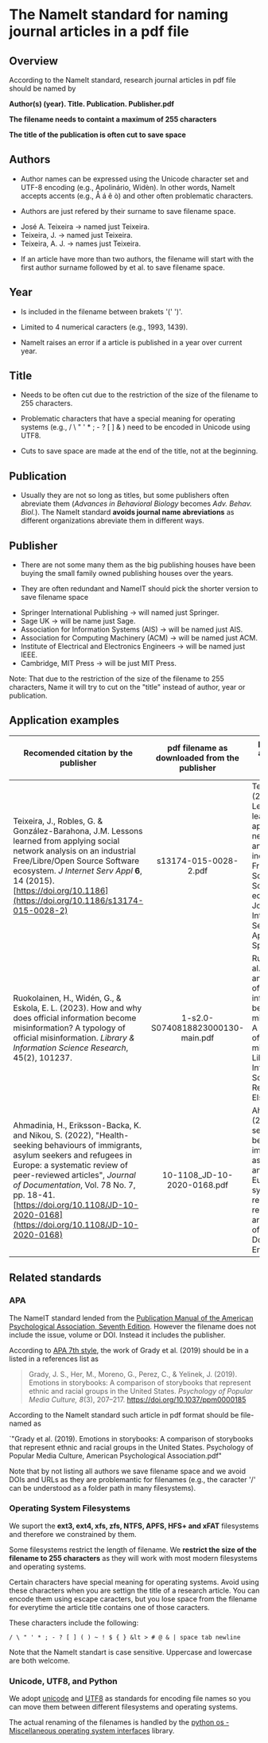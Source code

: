 # The NameIt standard for naming journal articles in a pdf file

## Overview 

According to the NameIt standard, research journal articles in pdf file should be named by 

**Author(s) (year). Title. Publication. Publisher.pdf** 

**The filename needs to containt a maximum of 255 characters**

**The title of the publication is often cut to save space** 

## Authors 

* Author names can be expressed using the Unicode character set and UTF-8 encoding (e.g., Apolinário, Widèn). In other words, NameIt accepts accents (e.g., Å á ê ò) and other often problematic characters. 

* Authors are just refered by their surname to save filename space.
 
- José A. Teixeira -> named just Teixeira. 
- Teixeira, J. -> named just Teixeira.
- Teixeira, A. J. -> names just Teixeira. 

* If an article have more than two authors, the filename will start with the first author surname followed by et al. to save filename space.

## Year 

* Is included in the filename between brakets '(' ')'.

* Limited to 4 numerical caracters (e.g., 1993, 1439).

* NameIt raises an error if a article is published in a year over current year. 

## Title 

* Needs to be often cut due to the restriction of the size of the filename to 255 characters.

* Problematic characters that have a special meaning for operating systems (e.g., / \ " ' * ; - ? [ ] & ) need to be encoded in Unicode using UTF8.

* Cuts to save space are made at the end of the title, not at the beginning.  

## Publication 

* Usually they are not so long as titles, but some publishers often abreviate them (*Advances in Behavioral Biology* 	becomes *Adv. Behav. Biol.*).  The NameIt standard **avoids journal name abreviations** as different
  organizations abreviate them in different ways. 

## Publisher 

* There are not some many them as the big publishing houses have been buying the small family owned publishing houses over the years.

* They are often redundant and NameIT should pick the shorter version to save filename space

- Springer International Publishing -> will named just Springer.
- Sage UK -> will be name just Sage.
- Association for Information Systems (AIS) -> will be named just AIS.
- Association for Computing Machinery (ACM) -> will be named just ACM.
- Institute of Electrical and Electronics Engineers -> will be named just IEEE.
- Cambridge, MIT Press  -> will be just MIT Press. 

Note: That due to the restriction of the size of the filename to 255 characters, Name it will try to cut on the "title" instead of author, year or publication. 

## Application examples 

| Recomended citation by the publisher   |      pdf filename as downloaded from the publisher     |  pdf filename according to the NameIt standard | pdf filename size |
|----------|:-------------:|------|------|
| Teixeira, J., Robles, G. & González-Barahona, J.M. Lessons learned from applying social network analysis on an industrial Free/Libre/Open Source Software ecosystem. *J Internet Serv Appl* **6**, 14 (2015). [https://doi.org/10.1186](https://doi.org/10.1186/s13174-015-0028-2) |  s13174-015-0028-2.pdf | Teixeira et al. (2015). Lessons learned from applying social network analysis on an industrial Free/Libre/Open Source Software ecosystem. Journal of Internet Services and Applications. Springer.pdf | 197 Characters |
| Ruokolainen, H., Widén, G., & Eskola, E. L. (2023). How and why does official information become misinformation? A typology of official misinformation. *Library & Information Science Research*, 45(2), 101237. |    1-s2.0-S0740818823000130-main.pdf  |  Ruokolainen et al. (2023). How and why does official information become misinformation? A typology of official misinformation. Library & Information Science Research. Elsevier.pdf | 179 Characters |
|  Ahmadinia, H., Eriksson-Backa, K. and Nikou, S. (2022), "Health-seeking behaviours of immigrants, asylum seekers and refugees in Europe: a systematic review of peer-reviewed articles", *Journal of Documentation*, Vol. 78 No. 7, pp. 18-41. [https://doi.org/10.1108/JD-10-2020-0168](https://doi.org/10.1108/JD-10-2020-0168)  | 10-1108_JD-10-2020-0168.pdf |    Ahmadinia et al. (2022). Health-seeking behaviours of immigrants, asylum seekers and refugees in Europe: a systematic review of peer-reviewed articles. Journal of Documentation. Emerald.pdf | 189 Characters |






## Related standards 

### APA

The NameIT standard lended from the [Publication Manual of the American Psychological Association, Seventh Edition](https://apastyle.apa.org/products/publication-manual-7th-edition). However the filename does not include the issue, volume or DOI. Instead it includes the publisher. 

According to [APA 7th style](https://apastyle.apa.org/style-grammar-guidelines/references/examples/journal-article-references), the work of Grady et al. (2019) should be in a listed in a references list as 

>Grady, J. S., Her, M., Moreno, G., Perez, C., & Yelinek, J. (2019). Emotions in storybooks: A comparison of storybooks that represent ethnic and racial groups in the United States. *Psychology of Popular Media Culture, 8*(3), 207–217. https://doi.org/10.1037/ppm0000185

According to the NameIt standard such article in pdf format should be file-named as 

`"Grady et al. (2019). Emotions in storybooks: A comparison of storybooks that represent ethnic and racial groups in the United States. Psychology of Popular Media Culture, American Psychological Association.pdf"

Note that by not listing all authors we save filename space and we avoid DOIs and URLs as they are problemantic for filenames (e.g., the caracter '/'  can be understood as a folder path in many filesystems). 

### Operating System Filesystems 

We suport the **ext3, ext4, xfs, zfs, NTFS, APFS, HFS+ and xFAT** filesystems and therefore we constrained by them. 

Some filesystems restrict the length of filename. We **restrict the size of the filename to 255 characters** as they will work with most modern filesystems and operating systems. 

Certain characters have special meaning for operating systems. Avoid using these characters when you are settign the title of a research article. You can encode them using escape caracters, but you lose space from the filename for everytime the article title contains one of those caracters. 

These characters include the following:

 `/ \ " ' * ; - ? [ ] ( ) ~ ! $ { } &lt > # @ & | space tab newline`

Note that the NameIt standart is case sensitive. Uppercase and lowercase are both welcome. 

###  Unicode, UTF8, and Python

We adopt [unicode](https://home.unicode.org/) and [UTF8](https://en.wikipedia.org/wiki/UTF-8) as standards for encoding file names so you can move them between different filesystems and operating systems. 

The actual renaming of the filenames is handled by the [python os - Miscellaneous operating system interfaces](https://docs.python.org/3/library/os.html) library. 









